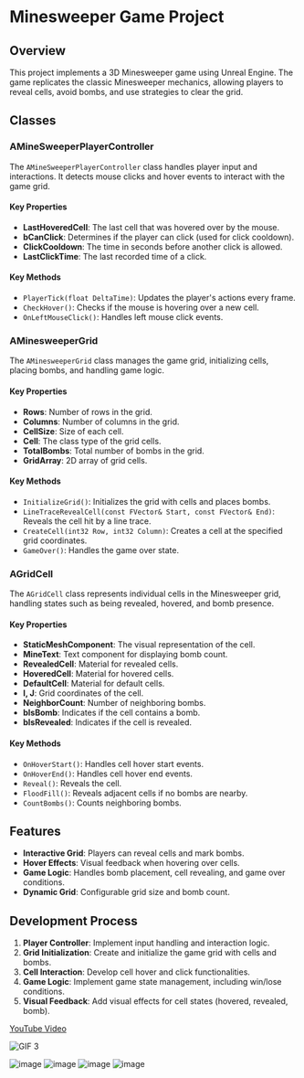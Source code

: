 # Minesweeper Game Project

## Overview

This project implements a 3D Minesweeper game using Unreal Engine. The game replicates the classic Minesweeper mechanics, allowing players to reveal cells, avoid bombs, and use strategies to clear the grid.

## Classes

### AMineSweeperPlayerController

The `AMineSweeperPlayerController` class handles player input and interactions. It detects mouse clicks and hover events to interact with the game grid.

#### Key Properties
- **LastHoveredCell**: The last cell that was hovered over by the mouse.
- **bCanClick**: Determines if the player can click (used for click cooldown).
- **ClickCooldown**: The time in seconds before another click is allowed.
- **LastClickTime**: The last recorded time of a click.

#### Key Methods
- `PlayerTick(float DeltaTime)`: Updates the player's actions every frame.
- `CheckHover()`: Checks if the mouse is hovering over a new cell.
- `OnLeftMouseClick()`: Handles left mouse click events.

### AMinesweeperGrid

The `AMinesweeperGrid` class manages the game grid, initializing cells, placing bombs, and handling game logic.

#### Key Properties
- **Rows**: Number of rows in the grid.
- **Columns**: Number of columns in the grid.
- **CellSize**: Size of each cell.
- **Cell**: The class type of the grid cells.
- **TotalBombs**: Total number of bombs in the grid.
- **GridArray**: 2D array of grid cells.

#### Key Methods
- `InitializeGrid()`: Initializes the grid with cells and places bombs.
- `LineTraceRevealCell(const FVector& Start, const FVector& End)`: Reveals the cell hit by a line trace.
- `CreateCell(int32 Row, int32 Column)`: Creates a cell at the specified grid coordinates.
- `GameOver()`: Handles the game over state.

### AGridCell

The `AGridCell` class represents individual cells in the Minesweeper grid, handling states such as being revealed, hovered, and bomb presence.

#### Key Properties
- **StaticMeshComponent**: The visual representation of the cell.
- **MineText**: Text component for displaying bomb count.
- **RevealedCell**: Material for revealed cells.
- **HoveredCell**: Material for hovered cells.
- **DefaultCell**: Material for default cells.
- **I, J**: Grid coordinates of the cell.
- **NeighborCount**: Number of neighboring bombs.
- **bIsBomb**: Indicates if the cell contains a bomb.
- **bIsRevealed**: Indicates if the cell is revealed.

#### Key Methods
- `OnHoverStart()`: Handles cell hover start events.
- `OnHoverEnd()`: Handles cell hover end events.
- `Reveal()`: Reveals the cell.
- `FloodFill()`: Reveals adjacent cells if no bombs are nearby.
- `CountBombs()`: Counts neighboring bombs.

## Features

- **Interactive Grid**: Players can reveal cells and mark bombs.
- **Hover Effects**: Visual feedback when hovering over cells.
- **Game Logic**: Handles bomb placement, cell revealing, and game over conditions.
- **Dynamic Grid**: Configurable grid size and bomb count.

## Development Process

1. **Player Controller**: Implement input handling and interaction logic.
2. **Grid Initialization**: Create and initialize the game grid with cells and bombs.
3. **Cell Interaction**: Develop cell hover and click functionalities.
4. **Game Logic**: Implement game state management, including win/lose conditions.
5. **Visual Feedback**: Add visual effects for cell states (hovered, revealed, bomb).

[YouTube Video](https://youtu.be/ynAtPrD0j-Q?si=kyZxBkhO9IEaxJkX)

![GIF 3](https://media.giphy.com/media/R37eeyW8phT9dA05Mr/giphy.gif)

![image](https://github.com/user-attachments/assets/95a4f8dc-d422-46e5-8883-2e280fbc1d74)
![image](https://github.com/user-attachments/assets/38abc8e5-7f31-4f29-b86d-525df52d94fe)
![image](https://github.com/user-attachments/assets/88507acb-04c8-4cfc-8be9-a5da52824ffe)
![image](https://github.com/user-attachments/assets/af02021e-e3d0-4d67-a39a-159471ae697a)



